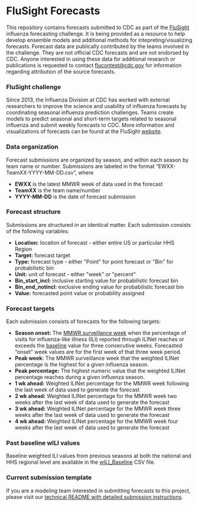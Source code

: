 # FluSight Forecasts
This repository contains forecasts submitted to CDC as part of the [FluSight](https://predict.phiresearchlab.org/) influenza forecasting challenge. It is being provided as a resource to help develop ensemble models and additional methods for intepreting/visualizing forecasts. Forecast data are publically contributed by the teams involved in the challenge. They are not official CDC forecasts and are not endorsed by CDC. Anyone interested in using these data for additional research or publications is requested to contact [flucontest@cdc.gov](mailto:flucontest@cdc.gov) for information regarding attribution of the source forecasts.

### FluSight challenge
Since 2013, the Influenza Division at CDC has worked with external researchers to improve the science and usability of influenza forecasts by coordinating seasonal influenza prediction challenges. Teams create models to predict seasonal and short-term targets related to seasonal influenza and submit weekly forecasts to CDC. More information and visualizations of forecasts can be found at the FluSight [website](https://predict.phiresearchlab.org/).

### Data organization
Forecast submissions are organized by season, and within each season by team name or number. Submissions are labeled in the format “EWXX-TeamXX-YYYY-MM-DD.csv”, where
* **EWXX** is the latest MMWR week of data used in the forecast
* **TeamXX** is the team name/number
* **YYYY-MM-DD** is the date of forecast submission

### Forecast structure
Submissions are structured in an identical matter. Each submission consists of the following variables:
* **Location:** location of forecast - either entire US or particular HHS Region
* **Target:** forecast target
* **Type:** forecast type - either "Point" for point forecast or "Bin" for probabilistic bin
* **Unit:** unit of forecast - either "week" or "percent"
* **Bin_start_incl:** inclusive starting value for probabilistic forecast bin
* **Bin_end_notincl:** exclusive ending value for probabilistic forecast bin
* **Value:** forecasted point value or probability assigned 

### Forecast targets
Each submission consists of forecasts for the following targets:
* **Season onset:** The [MMWR surveillance week](http://wwwn.cdc.gov/nndss/script/downloads.aspx) when the percentage of visits for influenza-like illness (ILI) reported through ILINet reaches or exceeds the [baseline](https://github.com/cdcepi/FluSight-forecasts/blob/master/wILI_Baseline.csv) value for three consecutive weeks. Forecasted “onset” week values are for the first week of that three week period.
* **Peak week:** The MMWR surveillance week that the weighted ILINet percentage is the highest for a given influenza season. 
* **Peak percentage:** The highest numeric value that the weighted ILINet percentage reaches during a given influenza season.
* **1 wk ahead:** Weighted ILINet percentage for the MMWR week following the last week of data used to generate the forecast
* **2 wk ahead:** Weighted ILINet percentage for the MMWR week two weeks after the last week of data used to generate the forecast
* **3 wk ahead:** Weighted ILINet percentage for the MMWR week three weeks after the last week of data used to generate the forecast
* **4 wk ahead:** Weighted ILINet percentage for the MMWR week four weeks after the last week of data used to generate the forecast

### Past baseline wILI values
Baseline weighted ILI values from previous seasons at both the national and HHS regional level are available in the [wILI_Baseline]( https://github.com/cdcepi/FluSight-forecasts/blob/master/wILI_Baseline.csv) CSV file.

### Current submission template
If you are a modeling team interested in submitting forecasts to this project, please visit our [technical README with detailed submission instructions](https://github.com/cdcepi/Flusight-forecast-data/blob/master/data-forecasts/README.md). 
